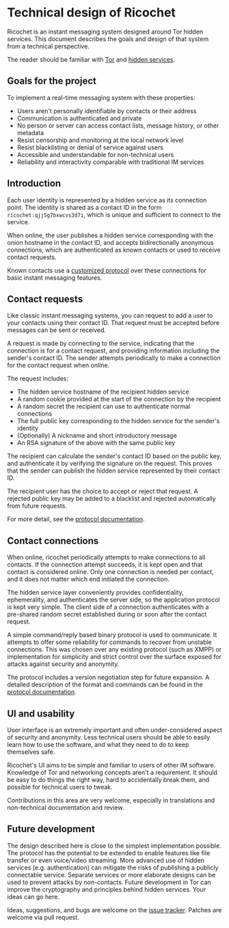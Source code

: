# Technical design of Ricochet

Ricochet is an instant messaging system designed around Tor hidden services. This document describes the goals and design of that system from a technical perspective.

The reader should be familiar with [Tor](https://www.torproject.org/about/overview.html.en) and [hidden services](https://www.torproject.org/docs/hidden-services.html.en).

## Goals for the project

To implement a real-time messaging system with these properties:

 * Users aren't personally identifiable by contacts or their address
 * Communication is authenticated and private
 * No person or server can access contact lists, message history, or other metadata
 * Resist censorship and monitoring at the local network level
 * Resist blacklisting or denial of service against users
 * Accessible and understandable for non-technical users
 * Reliability and interactivity comparable with traditional IM services

## Introduction

Each user identity is represented by a hidden service as its connection point. The identity is shared as a contact ID in the form `ricochet:qjj5g7bxwcvs3d7i`, which is unique and sufficient to connect to the service.

When online, the user publishes a hidden service corresponding with the onion hostname in the contact ID, and accepts bidirectionally anonymous connections, which are authenticated as known contacts or used to receive contact requests.

Known contacts use a [customized protocol](https://github.com/ricochet-im/ricochet/blob/master/doc/protocol.md) over these connections for basic instant messaging features.

## Contact requests

Like classic instant messaging systems, you can request to add a user to your contacts using their contact ID. That request must be accepted before messages can be sent or received.

A request is made by connecting to the service, indicating that the connection is for a contact request, and providing information including the sender's contact ID. The sender attempts periodically to make a connection for the contact request when online.

The request includes:

 * The hidden service hostname of the recipient hidden service
 * A random cookie provided at the start of the connection by the recipient
 * A random secret the recipient can use to authenticate normal connections
 * The full public key corresponding to the hidden service for the sender's identity
 * (Optionally) A nickname and short introductory message
 * An RSA signature of the above with the same public key

The recipient can calculate the sender's contact ID based on the public key, and authenticate it by verifying the signature on the request. This proves that the sender can publish the hidden service represented by their contact ID.

The recipient user has the choice to accept or reject that request. A rejected public key may be added to a blacklist and rejected automatically from future requests.

For more detail, see the [protocol documentation](https://github.com/ricochet-im/ricochet/blob/master/doc/protocol.md#contact-request-channel).

## Contact connections

When online, ricochet periodically attempts to make connections to all contacts. If the connection attempt succeeds, it is kept open and that contact is considered online. Only one connection is needed per contact, and it does not matter which end initiated the connection.

The hidden service layer conveniently provides confidentiality, ephemerality, and authenticates the server side, so the application protocol is kept very simple. The client side of a connection authenticates with a pre-shared random secret established during or soon after the contact request.

A simple command/reply based binary protocol is used to communicate. It attempts to offer some reliability for commands to recover from unstable connections. This was chosen over any existing protocol (such as XMPP) or implementation for simplicity and strict control over the surface exposed for attacks against security and anonymity.

The protocol includes a version negotiation step for future expansion. A detailed description of the format and commands can be found in the [protocol documentation](https://github.com/ricochet-im/ricochet/blob/master/doc/protocol.md#introduction-and-version-negotiation).

## UI and usability

User interface is an extremely important and often under-considered aspect of security and anonymity. Less technical users should be able to easily learn how to use the software, and what they need to do to keep themselves safe.

Ricochet's UI aims to be simple and familiar to users of other IM software. Knowledge of Tor and networking concepts aren't a requirement. It should be easy to do things the right way, hard to accidentally break them, and possible for technical users to tweak.

Contributions in this area are very welcome, especially in translations and non-technical documentation and review.

## Future development

The design described here is close to the simplest implementation possible. The protocol has the potential to be extended to enable features like file transfer or even voice/video streaming. More advanced use of hidden services (e.g. authentication) can mitigate the risks of publishing a publicly connectable service. Separate services or more elaborate designs can be used to prevent attacks by non-contacts. Future development in Tor can improve the cryptography and principles behind hidden services. Your ideas can go here.

Ideas, suggestions, and bugs are welcome on the [issue tracker](https://github.com/ricochet-im/ricochet/issues). Patches are welcome via pull request.
